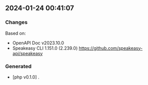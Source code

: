 

## 2024-01-24 00:41:07
### Changes
Based on:
- OpenAPI Doc v2023.10.0 
- Speakeasy CLI 1.151.0 (2.239.0) https://github.com/speakeasy-api/speakeasy
### Generated
- [php v0.1.0] .